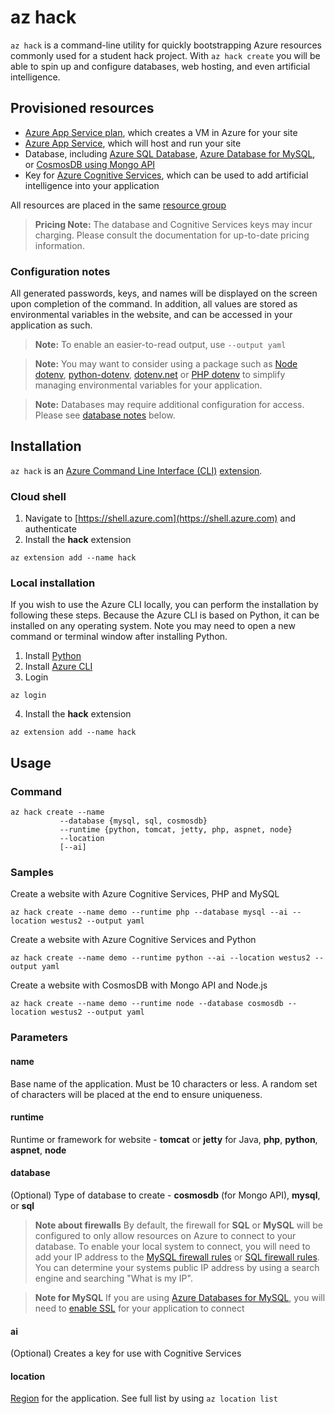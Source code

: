 # az hack

`az hack` is a command-line utility for quickly bootstrapping Azure resources commonly used for a student hack project. With `az hack create` you will be able to spin up and configure databases, web hosting, and even artificial intelligence.

## Provisioned resources

- [Azure App Service plan](https://docs.microsoft.com/azure/app-service/overview-hosting-plans), which creates a VM in Azure for your site
- [Azure App Service](https://docs.microsoft.com/azure/app-service/overview), which will host and run your site
- Database, including [Azure SQL Database](https://docs.microsoft.com/azure/sql-database/), [Azure Database for MySQL](https://docs.microsoft.com/azure/mysql/), or [CosmosDB using Mongo API](https://docs.microsoft.com/azure/cosmos-db/mongodb-introduction)
- Key for [Azure Cognitive Services](https://docs.microsoft.com/azure/cognitive-services/), which can be used to add artificial intelligence into your application

All resources are placed in the same [resource group](https://docs.microsoft.com/azure/azure-resource-manager/resource-group-overview#resource-groups)

> **Pricing Note:** The database and Cognitive Services keys may incur charging. Please consult the documentation for up-to-date pricing information.

### Configuration notes

All generated passwords, keys, and names will be displayed on the screen upon completion of the command. In addition, all values are stored as environmental variables in the website, and can be accessed in your application as such.

> **Note:** To enable an easier-to-read output, use `--output yaml`

> **Note:** You may want to consider using a package such as [Node dotenv](https://www.npmjs.com/package/dotenv), [python-dotenv](https://pypi.org/project/python-dotenv/), [dotenv.net](https://www.nuget.org/packages/dotenv.net/) or [PHP dotenv](https://github.com/vlucas/phpdotenv) to simplify managing environmental variables for your application.

> **Note:** Databases may require additional configuration for access. Please see [database notes](#database) below.

## Installation

`az hack` is an [Azure Command Line Interface (CLI)](https://docs.microsoft.com/cli/azure/?view=azure-cli-latest) [extension](https://docs.microsoft.com/cli/azure/azure-cli-extensions-overview?view=azure-cli-latest).

### Cloud shell

1. Navigate to [https://shell.azure.com](https://shell.azure.com) and authenticate
2. Install the **hack** extension

``` shell
az extension add --name hack
```

### Local installation

If you wish to use the Azure CLI locally, you can perform the installation by following these steps. Because the Azure CLI is based on Python, it can be installed on any operating system. Note you may need to open a new command or terminal window after installing Python.

1. Install [Python](https://python.org)
2. Install [Azure CLI](https://docs.microsoft.com/cli/azure/install-azure-cli?view=azure-cli-latest)
3. Login

``` shell
az login
```

4. Install the **hack** extension

``` shell
az extension add --name hack
```

## Usage

### Command

``` shell
az hack create --name
           --database {mysql, sql, cosmosdb}
           --runtime {python, tomcat, jetty, php, aspnet, node}
           --location
           [--ai]
```

### Samples

Create a website with Azure Cognitive Services, PHP and MySQL

``` shell
az hack create --name demo --runtime php --database mysql --ai --location westus2 --output yaml
```

Create a website with Azure Cognitive Services and Python

``` shell
az hack create --name demo --runtime python --ai --location westus2 --output yaml
```

Create a website with CosmosDB with Mongo API and Node.js

``` shell
az hack create --name demo --runtime node --database cosmosdb --location westus2 --output yaml
```

### Parameters

#### name

Base name of the application. Must be 10 characters or less. A random set of characters will be placed at the end to ensure uniqueness.

#### runtime

Runtime or framework for website - **tomcat** or **jetty** for Java, **php**, **python**, **aspnet**, **node**

#### database

(Optional) Type of database to create - **cosmosdb** (for Mongo API), **mysql**, or **sql**

> **Note about firewalls** By default, the firewall for **SQL** or **MySQL** will be configured to only allow resources on Azure to connect to your database. To enable your local system to connect, you will need to add your IP address to the [MySQL firewall rules](https://docs.microsoft.com/azure/mysql/howto-manage-firewall-using-cli) or [SQL firewall rules](https://docs.microsoft.com/cli/azure/sql/server/firewall-rule?view=azure-cli-latest). You can determine your systems public IP address by using a search engine and searching "What is my IP".

> **Note for MySQL** If you are using [Azure Databases for MySQL](https://docs.microsoft.com/azure/mysql/), you will need to [enable SSL](https://docs.microsoft.com/azure/mysql/howto-configure-ssl) for your application to connect

#### ai

(Optional) Creates a key for use with Cognitive Services

#### location

[Region](https://azure.microsoft.com/global-infrastructure/regions/) for the application. See full list by using `az location list`

